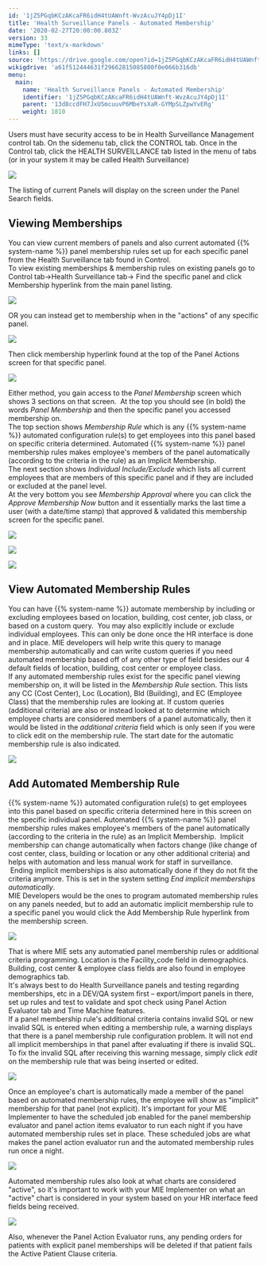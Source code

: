 ```yaml
---
id: '1jZ5PGqbKCzAKcaFR6idH4tUAWnft-WvzAcuJY4pDj1I'
title: 'Health Surveillance Panels - Automated Membership'
date: '2020-02-27T20:00:00.803Z'
version: 33
mimeType: 'text/x-markdown'
links: []
source: 'https://drive.google.com/open?id=1jZ5PGqbKCzAKcaFR6idH4tUAWnft-WvzAcuJY4pDj1I'
wikigdrive: 'a61f512444631f29662815085800f0e066b316db'
menu:
  main:
    name: 'Health Surveillance Panels - Automated Membership'
    identifier: '1jZ5PGqbKCzAKcaFR6idH4tUAWnft-WvzAcuJY4pDj1I'
    parent: '13d8ccdFH7JxUSmcuuvP6MbeYsXaR-GYMpSLZpwYvERg'
    weight: 1810
---
```

Users must have security access to be in Health Surveillance Management control tab. On the sidemenu tab, click the CONTROL tab. Once in the Control tab, click the HEALTH SURVEILLANCE tab listed in the menu of tabs (or in your system it may be called Health Surveillance)
  
![](../health-surveillance-panels-automated-membership.assets/100002010000053F000001946B012D226089705B.png)  

The listing of current Panels will display on the screen under the Panel Search fields.
  
## Viewing Memberships  
  
You can view current members of panels and also current automated {{% system-name %}} panel membership rules set up for each specific panel from the Health Surveillance tab found in Control.  
To view existing memberships & membership rules on existing panels go to Control tab→Health Surveillance tab→ Find the specific panel and click Membership hyperlink from the main panel listing.
  
![](../health-surveillance-panels-automated-membership.assets/100002010000042B0000009D76F89B671B7210CA.png)  

OR you can instead get to membership when in the "actions" of any specific panel.
  
![](../health-surveillance-panels-automated-membership.assets/100002010000042500000094ACB96F8D8ED86ECF.png)  

Then click membership hyperlink found at the top of the Panel Actions screen for that specific panel.
  
![](../health-surveillance-panels-automated-membership.assets/1000020100000459000000EBD430A47C6195FC9B.png)  

Either method, you gain access to the *Panel Membership* screen which shows 3 sections on that screen.  At the top you should see (in bold) the words *Panel Membership* and then the specific panel you accessed membership on.  
The top section shows *Membership Rule* which is any {{% system-name %}} automated configuration rule(s) to get employees into this panel based on specific criteria determined. Automated {{% system-name %}} panel membership rules makes employee's members of the panel automatically (according to the criteria in the rule) as an Implicit Membership.  
The next section shows *Individual Include/Exclude* which lists all current employees that are members of this specific panel and if they are included or excluded at the panel level.  
At the very bottom you see *Membership Approval* where you can click the *Approve Membership Now* button and it essentially marks the last time a user (with a date/time stamp) that approved & validated this membership screen for the specific panel.
  
![](../health-surveillance-panels-automated-membership.assets/10000201000004540000011776BDB69687794A3B.png)  

  
![](../health-surveillance-panels-automated-membership.assets/10000201000000D70000004F9263040C6BC7887F.png)  

  
![](../health-surveillance-panels-automated-membership.assets/10000201000001040000004E4F6980F42045AE08.png)  

  
## View Automated Membership Rules  
  
You can have {{% system-name %}} automate membership by including or excluding employees based on location, building, cost center, job class, or based on a custom query.  You may also explicitly include or exclude individual employees. This can only be done once the HR interface is done and in place. MIE developers will help write this query to manage membership automatically and can write custom queries if you need automated membership based off of any other type of field besides our 4 default fields of location, building, cost center or employee class.  
If any automated membership rules exist for the specific panel viewing membership on, it will be listed in the *Membership Rule* section. This lists any CC (Cost Center), Loc (Location), Bld (Building), and EC (Employee Class) that the membership rules are looking at. If custom queries (additional criteria) are also or instead looked at to determine which employee charts are considered members of a panel automatically, then it would be listed in the *additional criteria* field which is only seen if you were to click edit on the membership rule. The start date for the automatic membership rule is also indicated.
  
![](../health-surveillance-panels-automated-membership.assets/100002010000040A0000007414E7212513B371E7.png)  

  
## Add Automated Membership Rule  
  
{{% system-name %}} automated configuration rule(s) to get employees into this panel based on specific criteria determined here in this screen on the specific individual panel. Automated {{% system-name %}} panel membership rules makes employee's members of the panel automatically (according to the criteria in the rule) as an Implicit Membership.  Implicit membership can change automatically when factors change (like change of cost center, class, building or location or any other additional criteria) and helps with automation and less manual work for staff in surveillance.  Ending implicit memberships is also automatically done if they do not fit the criteria anymore. This is set in the system setting *End implicit memberships automatically*.  
MIE Developers would be the ones to program automated membership rules on any panels needed, but to add an automatic implicit membership rule to a specific panel you would click the Add Membership Rule hyperlink from the membership screen.
  
![](../health-surveillance-panels-automated-membership.assets/1000000000000422000001B7C80B202FBADF0C2E.png)  

That is where MIE sets any automatied panel membership rules or additional criteria programming. Location is the Facility_code field in demographics. Building, cost center & employee class fields are also found in employee demographics tab.  
It's always best to do Health Surveillance panels and testing regarding memberships, etc in a DEV/QA system first – export/import panels in there, set up rules and test to validate and spot check using Panel Action Evaluator tab and Time Machine features.  
If a panel membership rule's additional criteria contains invalid SQL or new invalid SQL is entered when editing a membership rule, a warning displays that there is a panel membership rule configuration problem. It will not end all implicit memberships in that panel after evaluating if there is invalid SQL. To fix the invalid SQL after receiving this warning message, simply click *edit* on the membership rule that was being inserted or edited.
  
![](../health-surveillance-panels-automated-membership.assets/10000000000005560000020111020B7D06AFBF5F.png)  

Once an employee's chart is automatically made a member of the panel based on automated membership rules, the employee will show as "implicit" membership for that panel (not explicit). It's important for your MIE Implementer to have the scheduled job enabled for the panel membership evaluator and panel action items evaluator to run each night if you have automated membership rules set in place. These scheduled jobs are what makes the panel action evaluator run and the automated membership rules run once a night.
  
![](../health-surveillance-panels-automated-membership.assets/10000201000004A000000099731280BC87279565.png)  

Automated membership rules also look at what charts are considered "active", so it's important to work with your MIE Implementer on what an "active" chart is considered in your system based on your HR interface feed fields being received.
  
![](../health-surveillance-panels-automated-membership.assets/100002010000025700000054713C3343376FDD83.png)  

Also, whenever the Panel Action Evaluator runs, any pending orders for patients with explicit panel memberships will be deleted if that patient fails the Active Patient Clause criteria.
